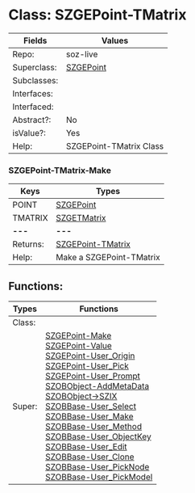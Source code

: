 
# Class:	SZGEPoint-TMatrix

| Fields | Values |
| --------- | --------- |
| Repo: | soz-live |
| Superclass: | [SZGEPoint](SZGEPoint.html) |
| Subclasses: |  |
| Interfaces: |  |
| Interfaced: |  |
| Abstract?: | No |
| isValue?: | Yes |
| Help: | SZGEPoint-TMatrix Class |

### SZGEPoint-TMatrix-Make

| Keys | Types |
| --------- | --------- |
| POINT | [SZGEPoint](SZGEPoint.html) |
| TMATRIX | [SZGETMatrix](SZGETMatrix.html) |
| **---** | **---** |
| Returns: | [SZGEPoint-TMatrix](SZGEPoint-TMatrix.html) |
| Help: | Make a SZGEPoint-TMatrix |


## Functions:

| Types | Functions |
| --------- | --------- |
| Class: |  |
| Super: | [SZGEPoint-Make](SZGEPoint.html) <br> [SZGEPoint-Value](SZGEPoint.html) <br> [SZGEPoint-User_Origin](SZGEPoint.html) <br> [SZGEPoint-User_Pick](SZGEPoint.html) <br> [SZGEPoint-User_Prompt](SZGEPoint.html) <br> [SZOBObject-AddMetaData](SZOBObject.html) <br> [SZOBObject->SZIX](SZOBObject.html) <br> [SZOBBase-User_Select](SZOBBase.html) <br> [SZOBBase-User_Make](SZOBBase.html) <br> [SZOBBase-User_Method](SZOBBase.html) <br> [SZOBBase-User_ObjectKey](SZOBBase.html) <br> [SZOBBase-User_Edit](SZOBBase.html) <br> [SZOBBase-User_Clone](SZOBBase.html) <br> [SZOBBase-User_PickNode](SZOBBase.html) <br> [SZOBBase-User_PickModel](SZOBBase.html) |


